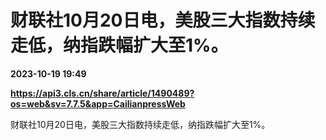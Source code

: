 # 财联社10月20日电，美股三大指数持续走低，纳指跌幅扩大至1%。

**2023-10-19 19:49**

**https://api3.cls.cn/share/article/1490489?os=web&sv=7.7.5&app=CailianpressWeb**

财联社10月20日电，美股三大指数持续走低，纳指跌幅扩大至1%。